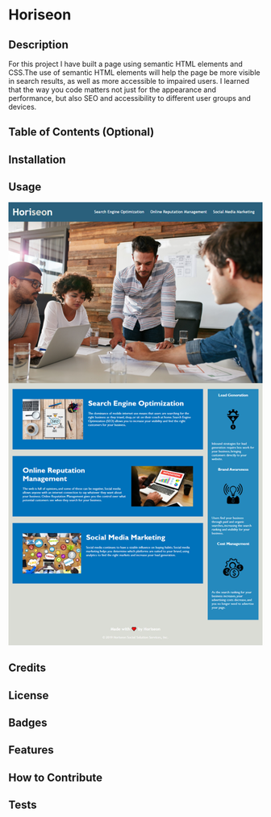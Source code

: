 # Horiseon

## Description

For this project I have built a page using semantic HTML elements and CSS.The use of semantic HTML elements will help the page be more visible in search results, as well as more accessible to impaired users. I learned that the way you code matters not just for the appearance and performance, but also SEO and accessibility to different user groups and devices.

## Table of Contents (Optional)

## Installation

## Usage

![Horiseon hompage](assets/images/screenshot-homepage.png)

## Credits

## License

## Badges

## Features

## How to Contribute

## Tests